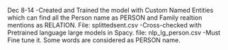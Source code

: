 Dec 8-14
-Created and Trained the model with Custom Named Entities which can find all the Person name as PERSON and Family realtion mentions as RELATION. File: splittedsent.csv
-Cross-checked with Pretrained language large models in Spacy. file: nlp_lg_person.csv
-Must Fine tune it. Some words are considered as PERSON name.


